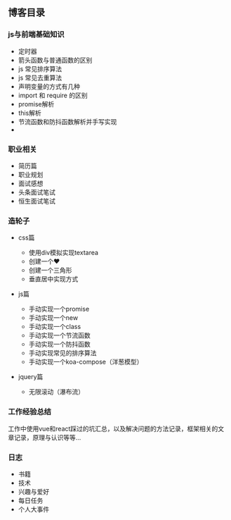 ## 博客目录  


### js与前端基础知识  
* 定时器  
* 箭头函数与普通函数的区别  
* js 常见排序算法  
* js 常见去重算法  
* 声明变量的方式有几种  
* import 和 require 的区别  
* promise解析  
* this解析  
* 节流函数和防抖函数解析并手写实现  
* 

### 职业相关  
* 简历篇  
* 职业规划  
* 面试感想  
* 头条面试笔试  
* 恒生面试笔试  

### 造轮子  
+ css篇  
  - 使用div模拟实现textarea  
  - 创建一个❤️  
  - 创建一个三角形  
  - 垂直居中实现方式  
+ js篇  
  - 手动实现一个promise  
  - 手动实现一个new  
  - 手动实现一个class  
  - 手动实现一个节流函数  
  - 手动实现一个防抖函数  
  - 手动实现常见的排序算法  
  - 手动实现一个koa-compose（洋葱模型） 

+ jquery篇  
  - 无限滚动（瀑布流）  

### 工作经验总结  
工作中使用vue和react踩过的坑汇总，以及解决问题的方法记录，框架相关的文章记录，原理与认识等等...  

### 日志  
- 书籍  
- 技术  
- 兴趣与爱好  
- 每日任务  
- 个人大事件   